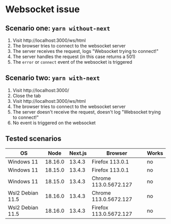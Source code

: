 # Websocket issue

## Scenario one: `yarn without-next`

1. Visit http://localhost:3000/ws/html
2. The browser tries to connect to the websocket server
3. The server receives the request, logs "Websocket trying to connect!"
4. The server handles the request (in this case returns a 501)
5. The `error` or `connect` event of the websocket is triggered

## Scenario two: `yarn with-next`

1. Visit http://localhost:3000/
2. Close the tab
3. Visit http://localhost:3000/ws/html
4. The browser tries to connect to the websocket server
5. The server doesn't receive the request, doesn't log "Websocket trying to connect!"
6. No event is triggered on the websocket

## Tested scenarios

| OS               | Node    | Next.js | Browser                | Works |
|------------------|---------|---------|------------------------|-------|
| Windows 11       | 18.16.0 | 13.4.3  | Firefox 113.0.1        | no    |
| Windows 11       | 18.15.0 | 13.4.3  | Firefox 113.0.1        | no    |
| Windows 11       | 18.15.0 | 13.4.3  | Chrome 113.0.5672.127  | no    |
| Wsl2 Debian 11.5 | 18.16.0 | 13.4.3  | Chrome 113.0.5672.127  | no    |
| Wsl2 Debian 11.5 | 18.16.0 | 13.4.3  | Firefox 113.0.5672.127 | no    |
